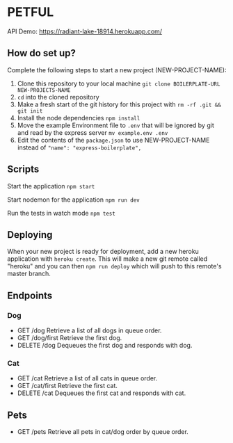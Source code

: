 # PETFUL

API Demo: https://radiant-lake-18914.herokuapp.com/

## How do set up?

Complete the following steps to start a new project (NEW-PROJECT-NAME):

1. Clone this repository to your local machine `git clone BOILERPLATE-URL NEW-PROJECTS-NAME`
2. `cd` into the cloned repository
3. Make a fresh start of the git history for this project with `rm -rf .git && git init`
4. Install the node dependencies `npm install`
5. Move the example Environment file to `.env` that will be ignored by git and read by the express server `mv example.env .env`
6. Edit the contents of the `package.json` to use NEW-PROJECT-NAME instead of `"name": "express-boilerplate",`

## Scripts

Start the application `npm start`

Start nodemon for the application `npm run dev`

Run the tests in watch mode `npm test`

## Deploying

When your new project is ready for deployment, add a new heroku application with `heroku create`. This will make a new git remote called "heroku" and you can then `npm run deploy` which will push to this remote's master branch.


## Endpoints

### Dog

- GET /dog
  Retrieve a list of all dogs in queue order.
- GET /dog/first
  Retrieve the first dog.
- DELETE /dog
  Dequeues the first dog and responds with dog.

### Cat

- GET /cat
  Retrieve a list of all cats in queue order.
- GET /cat/first
  Retrieve the first cat.
- DELETE /cat
  Dequeues the first cat and responds with cat.

## Pets

- GET /pets
  Retrieve all pets in cat/dog order by queue order.
